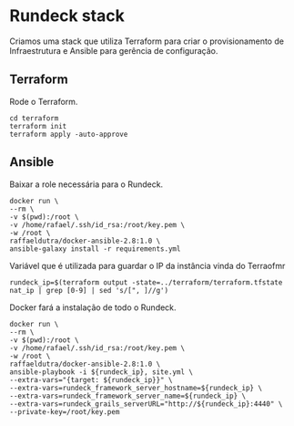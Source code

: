 # Rundeck stack

Criamos uma stack que utiliza Terraform para criar o provisionamento de Infraestrutura e Ansible para gerência de configuração.

## Terraform

Rode o Terraform.

```
cd terraform
terraform init
terraform apply -auto-approve
```

## Ansible

Baixar a role necessária para o Rundeck.

```
docker run \
--rm \
-v $(pwd):/root \
-v /home/rafael/.ssh/id_rsa:/root/key.pem \
-w /root \
raffaeldutra/docker-ansible-2.8:1.0 \
ansible-galaxy install -r requirements.yml
```

Variável que é utilizada para guardar o IP da instância vinda do Terraofmr

```
rundeck_ip=$(terraform output -state=../terraform/terraform.tfstate nat_ip | grep [0-9] | sed 's/[", ]//g')
```

Docker fará a instalação de todo o Rundeck.

```
docker run \
--rm \
-v $(pwd):/root \
-v /home/rafael/.ssh/id_rsa:/root/key.pem \
-w /root \
raffaeldutra/docker-ansible-2.8:1.0 \
ansible-playbook -i ${rundeck_ip}, site.yml \
--extra-vars="{target: ${rundeck_ip}}" \
--extra-vars=rundeck_framework_server_hostname=${rundeck_ip} \
--extra-vars=rundeck_framework_server_name=${rundeck_ip} \
--extra-vars=rundeck_grails_serverURL="http://${rundeck_ip}:4440" \
--private-key=/root/key.pem
```